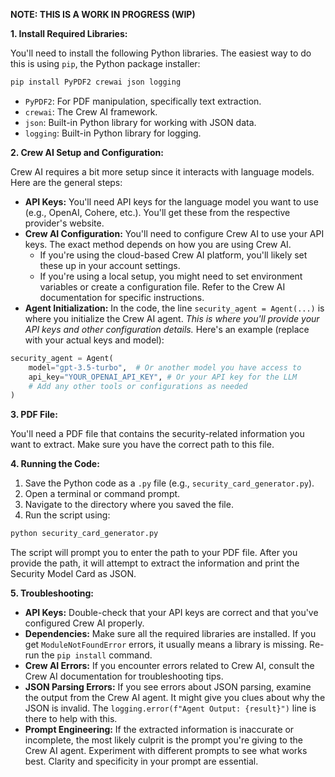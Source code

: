 **NOTE: THIS IS A WORK IN PROGRESS (WIP)**

**1. Install Required Libraries:**

You'll need to install the following Python libraries.  The easiest way to do this is using `pip`, the Python package installer:

```bash
pip install PyPDF2 crewai json logging
```

*   `PyPDF2`: For PDF manipulation, specifically text extraction.
*   `crewai`: The Crew AI framework.
*   `json`:  Built-in Python library for working with JSON data.
*   `logging`: Built-in Python library for logging.

**2. Crew AI Setup and Configuration:**

Crew AI requires a bit more setup since it interacts with language models.  Here are the general steps:

*   **API Keys:** You'll need API keys for the language model you want to use (e.g., OpenAI, Cohere, etc.).  You'll get these from the respective provider's website.
*   **Crew AI Configuration:** You'll need to configure Crew AI to use your API keys.  The exact method depends on how you are using Crew AI.
    *   If you're using the cloud-based Crew AI platform, you'll likely set these up in your account settings.
    *   If you're using a local setup, you might need to set environment variables or create a configuration file.  Refer to the Crew AI documentation for specific instructions.
*   **Agent Initialization:**  In the code, the line `security_agent = Agent(...)` is where you initialize the Crew AI agent.  *This is where you'll provide your API keys and other configuration details.*  Here's an example (replace with your actual keys and model):

```python
security_agent = Agent(
    model="gpt-3.5-turbo",  # Or another model you have access to
    api_key="YOUR_OPENAI_API_KEY", # Or your API key for the LLM
    # Add any other tools or configurations as needed
)
```

**3.  PDF File:**

You'll need a PDF file that contains the security-related information you want to extract.  Make sure you have the correct path to this file.

**4. Running the Code:**

1.  Save the Python code as a `.py` file (e.g., `security_card_generator.py`).
2.  Open a terminal or command prompt.
3.  Navigate to the directory where you saved the file.
4.  Run the script using:

```bash
python security_card_generator.py
```

The script will prompt you to enter the path to your PDF file. After you provide the path, it will attempt to extract the information and print the Security Model Card as JSON.

**5.  Troubleshooting:**

*   **API Keys:** Double-check that your API keys are correct and that you've configured Crew AI properly.
*   **Dependencies:** Make sure all the required libraries are installed.  If you get `ModuleNotFoundError` errors, it usually means a library is missing. Re-run the `pip install` command.
*   **Crew AI Errors:** If you encounter errors related to Crew AI, consult the Crew AI documentation for troubleshooting tips.
*   **JSON Parsing Errors:** If you see errors about JSON parsing, examine the output from the Crew AI agent.  It might give you clues about why the JSON is invalid.  The `logging.error(f"Agent Output: {result}")` line is there to help with this.
*   **Prompt Engineering:** If the extracted information is inaccurate or incomplete, the most likely culprit is the prompt you're giving to the Crew AI agent.  Experiment with different prompts to see what works best.  Clarity and specificity in your prompt are essential.
